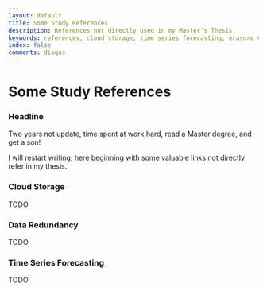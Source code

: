 ```yaml
---
layout: default
title: Some Study References
description: References not directly used in my Master's Thesis.
keywords: references, cloud storage, time series forecasting, erasure coding
index: false
comments: disqus
---
```


# Some Study References

<h3>
<a href="#headline" name="headline" class="anchor"><span class="octicon octicon-link"></span></a>
Headline
</h3>

Two years not update, time spent at work hard, read a Master degree, and get a son!

I will restart writing, here beginning with some valuable links not directly refer in my thesis.

<h3>
<a href="#cloud-storage" name="cloud-storage" class="anchor"><span class="octicon octicon-link"></span></a>
Cloud Storage
</h3>

TODO

<h3>
<a href="#redundancy" name="redundancy" class="anchor"><span class="octicon octicon-link"></span></a>
Data Redundancy
</h3>

TODO

<h3>
<a href="#forecasting" name="forecasting" class="anchor"><span class="octicon octicon-link"></span></a>
Time Series Forecasting
</h3>

TODO


